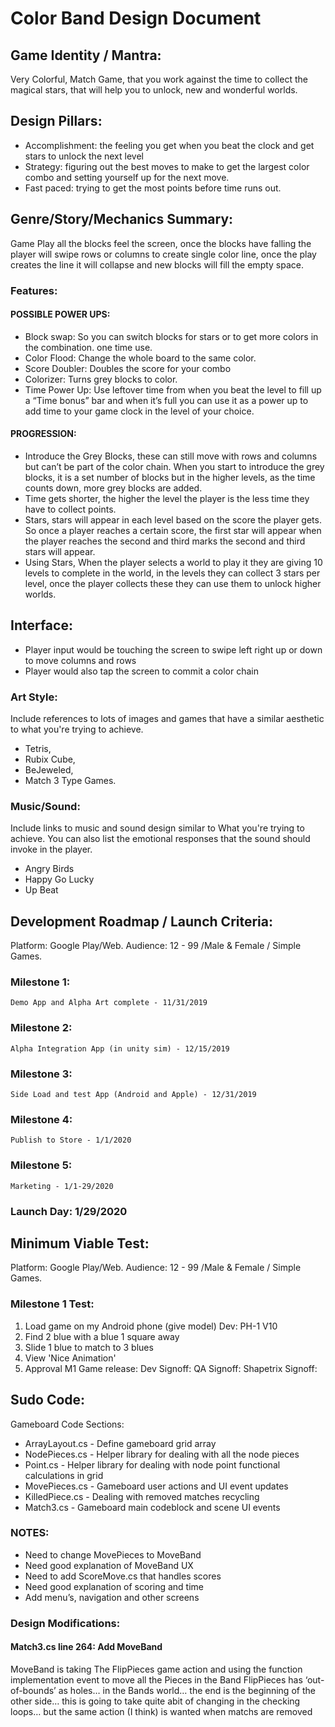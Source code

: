 # Color Band Design Document

## Game Identity / Mantra: 
Very Colorful, Match Game, that you work against the time to collect the magical stars, that will help you to unlock, new and wonderful worlds. 

## Design Pillars:
- Accomplishment: the feeling you get when you beat the clock and get stars to unlock the next level
- Strategy: figuring out the best moves to make to get the largest color combo and setting yourself up for the next move.  
- Fast paced: trying to get the most points before time runs out. 

## Genre/Story/Mechanics Summary:
Game Play all the blocks feel the screen, once the blocks have falling the player will swipe rows or columns to create single color line, once the play creates the line it will collapse and new blocks will fill the empty space.

### Features: 

#### POSSIBLE POWER UPS:
- Block swap: So you can switch blocks for stars or to get more colors in the combination. one time use.
- Color Flood: Change the whole board to the same color. 
- Score Doubler: Doubles the score for your combo
- Colorizer: Turns grey blocks to color.
- Time Power Up: Use leftover time from when you beat the level to fill up a “Time bonus” bar and when it’s full you can use it as a power up to add time to your game clock in the level of your choice. 

#### PROGRESSION:
- Introduce the Grey Blocks, these can still move with rows and columns but can’t be part of the color chain. When you start to introduce the grey blocks, it is a set number of blocks but in the higher levels, as the time counts down, more grey blocks are added.
- Time gets shorter, the higher the level the player is the less time they have to collect points. 
- Stars, stars will appear in each level based on the score the player gets. So once a player reaches a certain score, the first star will appear when the player reaches the second and third marks the second and third stars will appear. 
- Using Stars, When the player selects a world to play it they are giving 10 levels to complete in the world, in the levels they can collect 3 stars per level, once the player collects these they can use them to unlock higher worlds. 

## Interface: 
- Player input would be touching the screen to swipe left right up or down to move columns and rows
- Player would also tap the screen to commit a color chain 

### Art Style: 
Include references to lots of images and games that have a similar aesthetic to what you're trying to achieve. 

- Tetris, 
- Rubix Cube, 
- BeJeweled, 
- Match 3 Type Games.

### Music/Sound: 
Include links to music and sound design similar to What you're trying to achieve. You can also list the emotional responses that the sound should invoke in the player.

- Angry Birds
- Happy Go Lucky
- Up Beat

## Development Roadmap / Launch Criteria: 
Platform: Google Play/Web. 	        Audience: 12 - 99 /Male & Female / Simple Games.

### Milestone 1:
	Demo App and Alpha Art complete - 11/31/2019

### Milestone 2:
	Alpha Integration App (in unity sim) - 12/15/2019

### Milestone 3:
	Side Load and test App (Android and Apple) - 12/31/2019

### Milestone 4:
	Publish to Store - 1/1/2020

### Milestone 5:
	Marketing - 1/1-29/2020

### Launch Day: 1/29/2020

## Minimum Viable Test: 
Platform: Google Play/Web. 	        Audience: 12 - 99 /Male & Female / Simple Games.

### Milestone 1 Test:
1. Load game on my Android phone (give model) Dev: PH-1 V10
2. Find 2 blue with a blue 1 square away
3. Slide 1 blue to match to 3 blues
4. View 'Nice Animation'
5. Approval M1 Game release:
	Dev Signoff:
	QA Signoff:
	Shapetrix Signoff: 
	
## Sudo Code: 

Gameboard Code Sections:
- ArrayLayout.cs - Define gameboard grid array
- NodePieces.cs - Helper library for dealing with all the node pieces
- Point.cs - Helper library for dealing with node point functional calculations in grid
- MovePieces.cs - Gameboard user actions and UI event updates
- KilledPiece.cs - Dealing with removed matches recycling
- Match3.cs - Gameboard main codeblock and scene UI events

### NOTES:
- Need to change MovePieces to MoveBand
- Need good explanation of MoveBand UX
- Need to add ScoreMove.cs that handles scores
- Need good explanation of scoring and time
- Add menu’s, navigation and other screens

### Design Modifications:
#### Match3.cs line 264: Add MoveBand
MoveBand is taking The FlipPieces game action and using the function implementation event to move all the Pieces in the Band
FlipPieces has ‘out-of-bounds’ as holes… in the Bands world… the end is the beginning of the other side… this is going to take quite abit of changing in the checking loops… but the same action (I think) is wanted when matchs are removed
